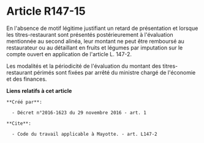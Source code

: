 # Article R147-15

En l'absence de motif légitime justifiant un retard de présentation et lorsque les titres-restaurant sont présentés
postérieurement à l'évaluation mentionnée au second alinéa, leur montant ne peut être remboursé au restaurateur ou au
détaillant en fruits et légumes par imputation sur le compte ouvert en application de l'article L. 147-2. 

Les modalités et la périodicité de l'évaluation du montant des titres-restaurant périmés sont fixées par arrêté du ministre
chargé de l'économie et des finances.

**Liens relatifs à cet article**

	**Créé par**:

	  - Décret n°2016-1623 du 29 novembre 2016 - art. 1

	**Cite**:

	  - Code du travail applicable à Mayotte. - art. L147-2
